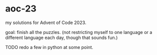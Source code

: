 # aoc-23

my solutions for Advent of Code 2023.

goal: finish all the puzzles. (not restricting myself to one language or a different language each day, though that sounds fun.)

TODO redo a few in python at some point.

